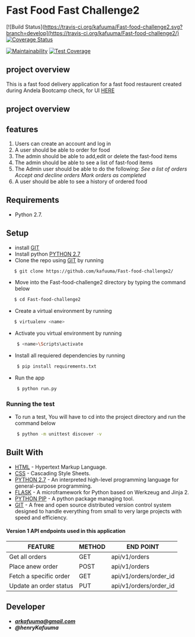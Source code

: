 # Fast Food Fast Challenge2
[![Build Status](https://travis-ci.org/kafuuma/Fast-food-challenge2.svg?branch=develop](https://travis-ci.org/kafuuma/Fast-food-challenge2/)
[![Coverage Status](https://coveralls.io/repos/github/kafuuma/Fast-food-challenge2/badge.svg?branch=develop)](https://coveralls.io/github/kafuuma/Fast-food-challenge2?branch=develop)

[![Maintainability](https://api.codeclimate.com/v1/badges/f64f45feb6b0e3c52b7c/maintainability)](https://codeclimate.com/github/kafuuma/Fast-food-challenge2/maintainability)
[![Test Coverage](https://api.codeclimate.com/v1/badges/f64f45feb6b0e3c52b7c/test_coverage)](https://codeclimate.com/github/kafuuma/Fast-food-challenge2/test_coverage)



## project overview

This is a fast food delivery application for a fast food restaurent created\
during Andela Bootcamp check, for UI [HERE](https://kafuuma.github.io/FAST-FOOD-APP/)
## project overview

## features

1. Users can create an account and log in
2. A user should be able to order for food
3. The admin should be able to add,edit or delete the fast-food items
4. The admin should be able to see a list of fast-food items
5. The Admin user should be able to do the following:
    _See a list of orders_
    _Accept and decline orders_
    _Mark orders as completed_
6. A user should be able to see a history of ordered food

## Requirements
- Python 2.7.

## Setup
* install [GIT](https://git-scm.com/)
* Install python [PYTHON 2.7](https://www.python.org/)
* Clone the repo using [GIT](https://git-scm.com/) by running
```sh
   $ git clone https://github.com/kafuuma/Fast-food-challenge2/
   ```
* Move into the Fast-food-challenge2 directory by typing the command below
```sh
   $ cd Fast-food-challenge2
   ```
* Create a virtual environment by running
```sh
   $ virtualenv <name>
   ```
* Activate you virtual environment by running
```sh
    $ <name>\Scripts\activate
   ```

* Install all requiered dependencies by running 
```sh
    $ pip install requirements.txt
   ```
* Run the app
```sh
    $ python run.py
   ```

### Running the test
* To run a test, You will have to cd into the project directory and run the command below
```sh
    $ python -m unittest discover -v
   ```

## Built With

* [HTML](https://www.w3.org/html/) - Hypertext Markup Language.
* [CSS](https://www.w3.org/Style/CSS/Overview.en.html) - Cascading Style Sheets.
* [PYTHON 2.7](https://www.python.org/) - An interpreted high-level programming language for general-purpose programming.
* [FLASK](http://flask.pocoo.org/) - A microframework for Python based on Werkzeug and Jinja 2.
* [PYTHON PIP](https://pip.pypa.io/en/stable/installing/) - A python package managing tool.
* [GIT](https://git-scm.com/) - A free and open source distributed version control system designed to handle everything from small to very large projects with speed and efficiency.


#### Version 1 API endpoints used in this application

| FEATURE | METHOD | END POINT|
| --- | --- |--- |
| Get all orders | GET | api/v1/orders|
| Place anew order | POST | api/v1/orders|
| Fetch a specific order | GET| api/v1/orders/order_id|
| Update an order status | PUT | api/v1/orders/order_id|

## Developer
- _**arkafuuma@gmail.com**_
- _**@henryKafuuma**_

